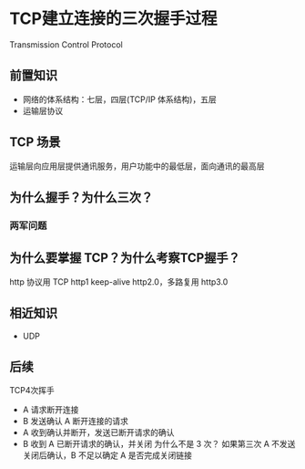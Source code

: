 # TCP建立连接的三次握手过程
Transmission Control Protocol
## 前置知识
- 网络的体系结构：七层，四层(TCP/IP 体系结构)，五层
- 运输层协议
## TCP 场景
运输层向应用层提供通讯服务，用户功能中的最低层，面向通讯的最高层

## 为什么握手？为什么三次？
### 两军问题

## 为什么要掌握 TCP？为什么考察TCP握手？
http 协议用 TCP
http1 keep-alive 
http2.0，多路复用
http3.0


## 相近知识
- UDP

## 后续
TCP4次挥手
- A 请求断开连接
- B 发送确认 A 断开连接的请求
- A 收到确认并断开，发送已断开请求的确认
- B 收到 A 已断开请求的确认，并关闭
为什么不是 3 次？
如果第三次 A 不发送关闭后确认，B 不足以确定 A 是否完成关闭链接
